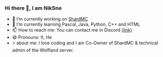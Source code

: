 ### Hi there 👋, I am NikSne

- 🔭 I’m currently working on [ShardMC](https://discord.gg/W87YPkWw8t)
- 🌱 I’m currently learning Pascal, Java, Python, C++ and HTML
- 📫 How to reach me: You can contact me in Discord [(link)](https://discordapp.com/users/760511113795207168/)
- 😄 Pronouns: It, He
- ⚡ about me: I love coding and I am Co-Owner of ShardMC & technical admin of the Wolfland server.
<!--
**NikSneMC/NikSneMC** is a ✨ _special_ ✨ repository because its `README.md` (this file) appears on your GitHub profile.

Here are some ideas to get you started:

- 🔭 I’m currently working on ...
- 🌱 I’m currently learning ...
- 👯 I’m looking to collaborate on ...
- 🤔 I’m looking for help with ...
- 💬 Ask me about ...
- 📫 How to reach me: ...
- 😄 Pronouns: ...
- ⚡ Fun fact: ...
-->
